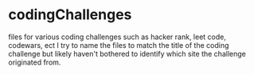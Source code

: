 # codingChallenges
files for various coding challenges such as hacker rank, leet code, codewars, ect
I try to name the files to match the title of the coding challenge but likely haven't bothered to identify which site the challenge originated from.
